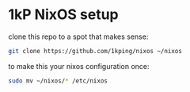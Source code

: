 # 1kP NixOS setup
clone this repo to a spot that makes sense:
```sh
git clone https://github.com/1kping/nixos ~/nixos
```
to make this your nixos configuration once:
```sh
sudo mv ~/nixos/* /etc/nixos 
```

